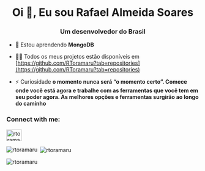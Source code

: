 <h1 align="center">Oi 👋, Eu sou Rafael Almeida Soares</h1>
<h3 align="center">Um desenvolvedor do Brasil</h3>

- 🌱 Estou aprendendo **MongoDB**

- 👨‍💻 Todos os meus projetos estão disponíveis em [https://github.com/RToramaru?tab=repositories](https://github.com/RToramaru?tab=repositories)

- ⚡ Curiosidade **o momento nunca será “o momento certo”. Comece onde você está agora e trabalhe com as ferramentas que você tem em seu poder agora. As melhores opções e ferramentas surgirão ao longo do caminho**

<h3 align="left">Connect with me:</h3>
<p align="left">
<a href="https://linkedin.com/in/rtoramaru" target="blank"><img align="center" src="https://raw.githubusercontent.com/rahuldkjain/github-profile-readme-generator/master/src/images/icons/Social/linked-in-alt.svg" alt="rtoramaru" height="30" width="40" /></a>
</p>

<p><img align="left" src="https://github-readme-stats.vercel.app/api/top-langs?username=rtoramaru&show_icons=true&locale=en&layout=compact" alt="rtoramaru" /></p>

<p>&nbsp;<img align="center" src="https://github-readme-stats.vercel.app/api?username=rtoramaru&show_icons=true&locale=en" alt="rtoramaru" /></p>

<p><img align="center" src="https://github-readme-streak-stats.herokuapp.com/?user=rtoramaru&" alt="rtoramaru" /></p>
